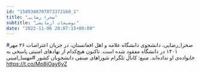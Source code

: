 ```yaml
---
id: "1589348707073372160_1"
title: "صحرا رضایی"
subtitle: "توضیحات آزمایشی"
date: "2022-11-06 20:07:15+00:00"
---
```

#صحرا_رضایی، دانشجوی دانشگاه علامه و اهل افغانستان، در جریان اعتراضات ۲۶ مهر ۱۴۰۱ در دانشگاه مفقود شده است. تاکنون هیچ‌کدام از نهادهای امنیتی پاسخی به خانواده‌ی او نداده‌اند. 
منبع: کانال تلگرام شوراهای صنفی دانشجویان کشور 
#مهسا_امینی https://t.co/Mp8jOay6yZ
